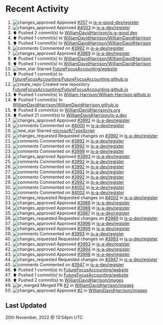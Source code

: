 # Recent Activity

<!--RECENT_ACTIVITY:start-->
1. ![changes_approved](https://cdn.jsdelivr.net/gh/Readme-Workflows/Readme-Icons@main/icons/octicons/ApprovedChanges.svg) Approved [#257](https://github.com/is-a-good-dev/register/pull/257#pullrequestreview-1187258458) in [is-a-good-dev/register](https://github.com/is-a-good-dev/register)
2. ![changes_approved](https://cdn.jsdelivr.net/gh/Readme-Workflows/Readme-Icons@main/icons/octicons/ApprovedChanges.svg) Approved [#4003](https://github.com/is-a-dev/register/pull/4003#pullrequestreview-1187231435) in [is-a-dev/register](https://github.com/is-a-dev/register)
3. ⬆️ Pushed 2 commit(s) to [WilliamDavidHarrison/is-a-good.dev](https://github.com/WilliamDavidHarrison/is-a-good.dev)
4. ⬆️ Pushed 1 commit(s) to [WilliamDavidHarrison/WilliamDavidHarrison](https://github.com/WilliamDavidHarrison/WilliamDavidHarrison)
5. ⬆️ Pushed 1 commit(s) to [WilliamDavidHarrison/WilliamDavidHarrison](https://github.com/WilliamDavidHarrison/WilliamDavidHarrison)
6. ![comments](https://cdn.jsdelivr.net/gh/Readme-Workflows/Readme-Icons@main/icons/octicons/Comment.svg) Commented on [#3992](https://github.com/is-a-dev/register/pull/3992#issuecomment-1321070756) in [is-a-dev/register](https://github.com/is-a-dev/register)
7. ![changes_approved](https://cdn.jsdelivr.net/gh/Readme-Workflows/Readme-Icons@main/icons/octicons/ApprovedChanges.svg) Approved [#3989](https://github.com/is-a-dev/register/pull/3989#pullrequestreview-1187227162) in [is-a-dev/register](https://github.com/is-a-dev/register)
8. ⬆️ Pushed 1 commit(s) to [WilliamDavidHarrison/WilliamDavidHarrison](https://github.com/WilliamDavidHarrison/WilliamDavidHarrison)
9. ⬆️ Pushed 1 commit(s) to [WilliamDavidHarrison/WilliamDavidHarrison](https://github.com/WilliamDavidHarrison/WilliamDavidHarrison)
10. ![new_star](https://cdn.jsdelivr.net/gh/Readme-Workflows/Readme-Icons@main/icons/octicons/StarredRepositoryYellow.svg) Starred [FutureFocusAccounting/website](https://github.com/FutureFocusAccounting/website)
11. ⬆️ Pushed 1 commit(s) to [FutureFocusAccounting/FutureFocusAccounting.github.io](https://github.com/FutureFocusAccounting/FutureFocusAccounting.github.io)
12. ![create_repo](https://cdn.jsdelivr.net/gh/Readme-Workflows/Readme-Icons@main/icons/octicons/Repository.svg) Created new repository [FutureFocusAccounting/FutureFocusAccounting.github.io](https://github.com/FutureFocusAccounting/FutureFocusAccounting.github.io)
13. ⬆️ Pushed 1 commit(s) to [William-Harrison/William-Harrison.github.io](https://github.com/William-Harrison/William-Harrison.github.io)
14. ⬆️ Pushed 1 commit(s) to [WilliamDavidHarrison/WilliamDavidHarrison.github.io](https://github.com/WilliamDavidHarrison/WilliamDavidHarrison.github.io)
15. ⬆️ Pushed 8 commit(s) to [WilliamDavidHarrison/js.org](https://github.com/WilliamDavidHarrison/js.org)
16. ⬆️ Pushed 21 commit(s) to [WilliamDavidHarrison/is-a.dev](https://github.com/WilliamDavidHarrison/is-a.dev)
17. ![changes_approved](https://cdn.jsdelivr.net/gh/Readme-Workflows/Readme-Icons@main/icons/octicons/ApprovedChanges.svg) Approved [#3992](https://github.com/is-a-dev/register/pull/3992#pullrequestreview-1187224883) in [is-a-dev/register](https://github.com/is-a-dev/register)
18. ![comments](https://cdn.jsdelivr.net/gh/Readme-Workflows/Readme-Icons@main/icons/octicons/Comment.svg) Commented on [#4000](https://github.com/is-a-dev/register/issues/4000#issuecomment-1321063574) in [is-a-dev/register](https://github.com/is-a-dev/register)
19. ![new_star](https://cdn.jsdelivr.net/gh/Readme-Workflows/Readme-Icons@main/icons/octicons/StarredRepositoryYellow.svg) Starred [microsoft/TypeScript](https://github.com/microsoft/TypeScript)
20. ![changes_requested](https://cdn.jsdelivr.net/gh/Readme-Workflows/Readme-Icons@main/icons/octicons/RequestedChanges.svg) Requested changes on [#3992](https://github.com/is-a-dev/register/pull/3992#pullrequestreview-1187215907) in [is-a-dev/register](https://github.com/is-a-dev/register)
21. ![comments](https://cdn.jsdelivr.net/gh/Readme-Workflows/Readme-Icons@main/icons/octicons/Comment.svg) Commented on [#3992](https://github.com/is-a-dev/register/pull/3992#discussion_r1027235807) in [is-a-dev/register](https://github.com/is-a-dev/register)
22. ![comments](https://cdn.jsdelivr.net/gh/Readme-Workflows/Readme-Icons@main/icons/octicons/Comment.svg) Commented on [#3992](https://github.com/is-a-dev/register/pull/3992#discussion_r1027231293) in [is-a-dev/register](https://github.com/is-a-dev/register)
23. ![comments](https://cdn.jsdelivr.net/gh/Readme-Workflows/Readme-Icons@main/icons/octicons/Comment.svg) Commented on [#3999](https://github.com/is-a-dev/register/pull/3999#issuecomment-1321046120) in [is-a-dev/register](https://github.com/is-a-dev/register)
24. ![changes_approved](https://cdn.jsdelivr.net/gh/Readme-Workflows/Readme-Icons@main/icons/octicons/ApprovedChanges.svg) Approved [#3993](https://github.com/is-a-dev/register/pull/3993#pullrequestreview-1187209098) in [is-a-dev/register](https://github.com/is-a-dev/register)
25. ![comments](https://cdn.jsdelivr.net/gh/Readme-Workflows/Readme-Icons@main/icons/octicons/Comment.svg) Commented on [#3992](https://github.com/is-a-dev/register/pull/3992#discussion_r1027229278) in [is-a-dev/register](https://github.com/is-a-dev/register)
26. ![comments](https://cdn.jsdelivr.net/gh/Readme-Workflows/Readme-Icons@main/icons/octicons/Comment.svg) Commented on [#3992](https://github.com/is-a-dev/register/pull/3992#discussion_r1027229329) in [is-a-dev/register](https://github.com/is-a-dev/register)
27. ![comments](https://cdn.jsdelivr.net/gh/Readme-Workflows/Readme-Icons@main/icons/octicons/Comment.svg) Commented on [#3992](https://github.com/is-a-dev/register/pull/3992#discussion_r1027229428) in [is-a-dev/register](https://github.com/is-a-dev/register)
28. ![comments](https://cdn.jsdelivr.net/gh/Readme-Workflows/Readme-Icons@main/icons/octicons/Comment.svg) Commented on [#3992](https://github.com/is-a-dev/register/pull/3992#discussion_r1027229300) in [is-a-dev/register](https://github.com/is-a-dev/register)
29. ![comments](https://cdn.jsdelivr.net/gh/Readme-Workflows/Readme-Icons@main/icons/octicons/Comment.svg) Commented on [#3992](https://github.com/is-a-dev/register/pull/3992#discussion_r1027229307) in [is-a-dev/register](https://github.com/is-a-dev/register)
30. ![comments](https://cdn.jsdelivr.net/gh/Readme-Workflows/Readme-Icons@main/icons/octicons/Comment.svg) Commented on [#4002](https://github.com/is-a-dev/register/pull/4002#discussion_r1027229251) in [is-a-dev/register](https://github.com/is-a-dev/register)
31. ![comments](https://cdn.jsdelivr.net/gh/Readme-Workflows/Readme-Icons@main/icons/octicons/Comment.svg) Commented on [#4002](https://github.com/is-a-dev/register/pull/4002#discussion_r1027229239) in [is-a-dev/register](https://github.com/is-a-dev/register)
32. ![changes_requested](https://cdn.jsdelivr.net/gh/Readme-Workflows/Readme-Icons@main/icons/octicons/RequestedChanges.svg) Requested changes on [#4002](https://github.com/is-a-dev/register/pull/4002#pullrequestreview-1187208961) in [is-a-dev/register](https://github.com/is-a-dev/register)
33. ![changes_approved](https://cdn.jsdelivr.net/gh/Readme-Workflows/Readme-Icons@main/icons/octicons/ApprovedChanges.svg) Approved [#3986](https://github.com/is-a-dev/register/pull/3986#pullrequestreview-1187152292) in [is-a-dev/register](https://github.com/is-a-dev/register)
34. ![changes_approved](https://cdn.jsdelivr.net/gh/Readme-Workflows/Readme-Icons@main/icons/octicons/ApprovedChanges.svg) Approved [#3988](https://github.com/is-a-dev/register/pull/3988#pullrequestreview-1187152224) in [is-a-dev/register](https://github.com/is-a-dev/register)
35. ![changes_approved](https://cdn.jsdelivr.net/gh/Readme-Workflows/Readme-Icons@main/icons/octicons/ApprovedChanges.svg) Approved [#3987](https://github.com/is-a-dev/register/pull/3987#pullrequestreview-1187151790) in [is-a-dev/register](https://github.com/is-a-dev/register)
36. ![changes_requested](https://cdn.jsdelivr.net/gh/Readme-Workflows/Readme-Icons@main/icons/octicons/RequestedChanges.svg) Requested changes on [#3989](https://github.com/is-a-dev/register/pull/3989#pullrequestreview-1187151685) in [is-a-dev/register](https://github.com/is-a-dev/register)
37. ![changes_approved](https://cdn.jsdelivr.net/gh/Readme-Workflows/Readme-Icons@main/icons/octicons/ApprovedChanges.svg) Approved [#3996](https://github.com/is-a-dev/register/pull/3996#pullrequestreview-1187151454) in [is-a-dev/register](https://github.com/is-a-dev/register)
38. ![changes_approved](https://cdn.jsdelivr.net/gh/Readme-Workflows/Readme-Icons@main/icons/octicons/ApprovedChanges.svg) Approved [#3999](https://github.com/is-a-dev/register/pull/3999#pullrequestreview-1187151406) in [is-a-dev/register](https://github.com/is-a-dev/register)
39. ![comments](https://cdn.jsdelivr.net/gh/Readme-Workflows/Readme-Icons@main/icons/octicons/Comment.svg) Commented on [#3993](https://github.com/is-a-dev/register/pull/3993#discussion_r1027172261) in [is-a-dev/register](https://github.com/is-a-dev/register)
40. ![changes_requested](https://cdn.jsdelivr.net/gh/Readme-Workflows/Readme-Icons@main/icons/octicons/RequestedChanges.svg) Requested changes on [#3993](https://github.com/is-a-dev/register/pull/3993#pullrequestreview-1187151298) in [is-a-dev/register](https://github.com/is-a-dev/register)
41. ![changes_approved](https://cdn.jsdelivr.net/gh/Readme-Workflows/Readme-Icons@main/icons/octicons/ApprovedChanges.svg) Approved [#3993](https://github.com/is-a-dev/register/pull/3993#pullrequestreview-1187150429) in [is-a-dev/register](https://github.com/is-a-dev/register)
42. ![changes_approved](https://cdn.jsdelivr.net/gh/Readme-Workflows/Readme-Icons@main/icons/octicons/ApprovedChanges.svg) Approved [#3994](https://github.com/is-a-dev/register/pull/3994#pullrequestreview-1187149937) in [is-a-dev/register](https://github.com/is-a-dev/register)
43. ![changes_approved](https://cdn.jsdelivr.net/gh/Readme-Workflows/Readme-Icons@main/icons/octicons/ApprovedChanges.svg) Approved [#3998](https://github.com/is-a-dev/register/pull/3998#pullrequestreview-1187149849) in [is-a-dev/register](https://github.com/is-a-dev/register)
44. ![changes_requested](https://cdn.jsdelivr.net/gh/Readme-Workflows/Readme-Icons@main/icons/octicons/RequestedChanges.svg) Requested changes on [#3947](https://github.com/is-a-dev/register/pull/3947#pullrequestreview-1187149795) in [is-a-dev/register](https://github.com/is-a-dev/register)
45. ![comments](https://cdn.jsdelivr.net/gh/Readme-Workflows/Readme-Icons@main/icons/octicons/Comment.svg) Commented on [#3947](https://github.com/is-a-dev/register/pull/3947#discussion_r1027171368) in [is-a-dev/register](https://github.com/is-a-dev/register)
46. ⬆️ Pushed 1 commit(s) to [FutureFocusAccounting/website](https://github.com/FutureFocusAccounting/website)
47. ⬆️ Pushed 1 commit(s) to [FutureFocusAccounting/website](https://github.com/FutureFocusAccounting/website)
48. ⬆️ Pushed 2 commit(s) to [WilliamDavidHarrison/images](https://github.com/WilliamDavidHarrison/images)
49. ![pr_merged](https://cdn.jsdelivr.net/gh/Readme-Workflows/Readme-Icons@main/icons/octicons/PullRequestMerged.svg) Merged PR [#2](https://github.com/WilliamDavidHarrison/images/pull/2) in [WilliamDavidHarrison/images](https://github.com/WilliamDavidHarrison/images)
50. ![changes_approved](https://cdn.jsdelivr.net/gh/Readme-Workflows/Readme-Icons@main/icons/octicons/ApprovedChanges.svg) Approved [#2](https://github.com/WilliamDavidHarrison/images/pull/2#pullrequestreview-1187019513) in [WilliamDavidHarrison/images](https://github.com/WilliamDavidHarrison/images)
<!--RECENT_ACTIVITY:end-->

## Last Updated
<!--RECENT_ACTIVITY:last_update-->
20th November, 2022 @ 13:54pm UTC
<!--RECENT_ACTIVITY:last_update_end-->
